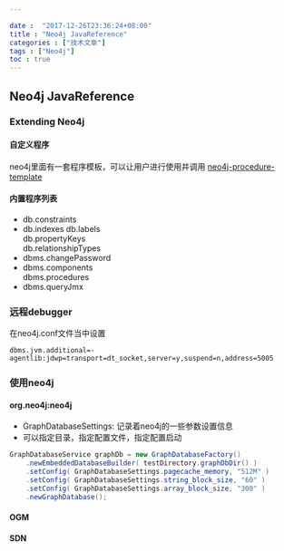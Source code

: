 ```yaml
---

date :  "2017-12-26T23:36:24+08:00" 
title : "Neo4j JavaReference" 
categories : ["技术文章"] 
tags : ["Neo4j"] 
toc : true
---
```


## Neo4j JavaReference ##

### Extending Neo4j ###

#### 自定义程序 ####
neo4j里面有一套程序模板，可以让用户进行使用并调用  [neo4j-procedure-template](https://github.com/neo4j-examples/neo4j-procedure-template) 

#### 内置程序列表 ####

   * db.constraints	
   * db.indexes	
   	 db.labels	
   	 db.propertyKeys	
   	 db.relationshipTypes	
   * dbms.changePassword
   * dbms.components	
   	 dbms.procedures	
   * dbms.queryJmx 

### 远程debugger ###
在neo4j.conf文件当中设置

```
dbms.jvm.additional=-agentlib:jdwp=transport=dt_socket,server=y,suspend=n,address=5005

```

### 使用neo4j ###

#### org.neo4j:neo4j ####

  * GraphDatabaseSettings: 记录着neo4j的一些参数设置信息 
  * 可以指定目录，指定配置文件，指定配置启动

``` java
GraphDatabaseService graphDb = new GraphDatabaseFactory()
    .newEmbeddedDatabaseBuilder( testDirectory.graphDbDir() )
    .setConfig( GraphDatabaseSettings.pagecache_memory, "512M" )
    .setConfig( GraphDatabaseSettings.string_block_size, "60" )
    .setConfig( GraphDatabaseSettings.array_block_size, "300" )
    .newGraphDatabase();
```


#### OGM ####

#### SDN ####


